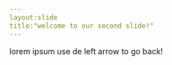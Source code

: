 ```yaml
---
layout:slide
title:"welcome to our second slide!"
---
```

lorem ipsum
use de left arrow to go back!
